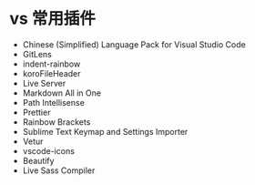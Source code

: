 <!--
 * @Author: tim
 * @Date: 2020-09-27 17:22:21
 * @LastEditors: tim
 * @LastEditTime: 2020-10-16 17:12:41
 * @Description: 
-->

# vs 常用插件
* Chinese (Simplified) Language Pack for Visual Studio Code
* GitLens 
* indent-rainbow 
* koroFileHeader 
* Live Server 
* Markdown All in One 
* Path Intellisense  
* Prettier   
* Rainbow Brackets  
* Sublime Text Keymap and Settings Importer 
* Vetur  
* vscode-icons  
* Beautify 
* Live Sass Compiler

